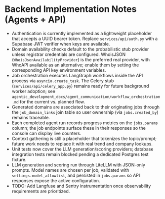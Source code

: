 # Backend Implementation Notes (Agents + API)

- Authentication is currently implemented as a lightweight placeholder that accepts a UUID bearer token. Replace `services/api/auth.py` with a Supabase JWT verifier when keys are available.
- Domain availability checks default to the probabilistic stub provider unless registrar credentials are configured. WhoisJSON (`WhoisJsonAvailabilityProvider`) is the preferred real provider, with WhoAPI available as an alternative; enable them by setting the corresponding API key environment variables.
- Job orchestration executes LangGraph workflows inside the API process via `asyncio.create_task`. The Celery stub (`services/api/celery_app.py`) remains ready for future background worker adoption; see `agentic_development_docs/agent_communication/workflow_orchestration.md` for the current vs. planned flow.
- Generated domains are associated back to their originating jobs through the `job_domain_links` join table so user ownership (via `jobs.created_by`) remains traceable.
- Each completed agent run records progress metrics on the `jobs.params` column; the job endpoints surface these in their responses so the console can display live counters.
- Context gathering is still a placeholder that tokenizes the topic/prompt; future work needs to replace it with real trend and company lookups.
- Unit tests now cover the LLM generation/scoring providers; database integration tests remain blocked pending a dedicated Postgres test fixture.
- LLM generation and scoring run through LiteLLM with JSON-only prompts. Model names are chosen per job, validated with `settings.model_allowlist`, and persisted in `jobs.params` so API responses expose the active configuration.
- TODO: Add Langfuse and Sentry instrumentation once observability requirements are prioritized.
